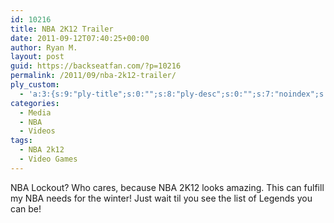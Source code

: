 ```yaml
---
id: 10216
title: NBA 2K12 Trailer
date: 2011-09-12T07:40:25+00:00
author: Ryan M.
layout: post
guid: https://backseatfan.com/?p=10216
permalink: /2011/09/nba-2k12-trailer/
ply_custom:
  - 'a:3:{s:9:"ply-title";s:0:"";s:8:"ply-desc";s:0:"";s:7:"noindex";s:0:"";}'
categories:
  - Media
  - NBA
  - Videos
tags:
  - NBA 2k12
  - Video Games
---
```


<div class="entry">
  <p>
  </p>

  <p>
    NBA Lockout? Who cares, because NBA 2K12 looks amazing. This can fulfill my NBA needs for the winter! Just wait til you see the list of Legends you can be!
  </p>
</div>
